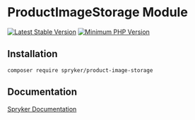 # ProductImageStorage Module
[![Latest Stable Version](https://poser.pugx.org/spryker/product-image-storage/v/stable.svg)](https://packagist.org/packages/spryker/product-image-storage)
[![Minimum PHP Version](https://img.shields.io/badge/php-%3E%3D%208.3-8892BF.svg)](https://php.net/)

## Installation

```
composer require spryker/product-image-storage
```

## Documentation

[Spryker Documentation](https://spryker.github.io)
